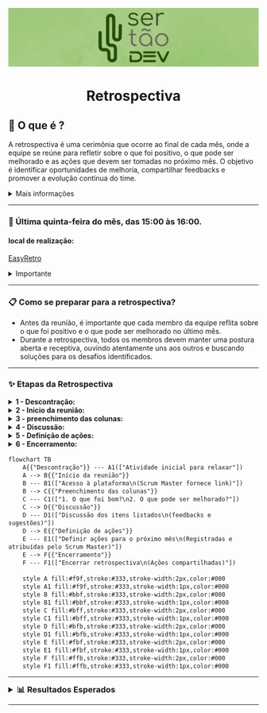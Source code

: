 ![](./img/capa-sertao-dev.jpeg)

<h1 style="text-align: center">Retrospectiva</h1>

## 🔄 O que é ?

A retrospectiva é uma cerimônia que ocorre ao final de cada mês, onde a equipe se reúne para refletir sobre o que foi positivo, o que pode ser melhorado e as ações que devem ser tomadas no próximo mês. O objetivo é identificar oportunidades de melhoria, compartilhar feedbacks e promover a evolução contínua do time.

<details>
  <summary>Mais informações</summary>

- A retrospectiva é uma prática comum em equipes ágeis e representa uma oportunidade para que todos os membros possam contribuir com ideias e sugestões para o aprimoramento do processo de desenvolvimento.
- Para saber mais sobre retrospectivas, acesse o [Guia da Retrospectiva](https://www.atlassian.com/agile/scrum/retrospectives).
</details>

---

### 📆	Última quinta-feira do mês, das 15:00 às 16:00.

#### local de realização:
[EasyRetro](https://easyretro.io/)

<details>
  <summary>Importante</summary>

- A duração da retrospectiva pode variar de acordo com a quantidade de itens a serem discutidos.
- **A participação de todos os membros da equipe é fundamental para o sucesso da retrospectiva, portanto se não puder participar, informe com antecedencia a equipe.**
</details>

---

### 📋 Como se preparar para a retrospectiva?

- Antes da reunião, é importante que cada membro da equipe reflita sobre o que foi positivo e o que pode ser melhorado no último mês.
- Durante a retrospectiva, todos os membros devem manter uma postura aberta e receptiva, ouvindo atentamente uns aos outros e buscando soluções para os desafios identificados.

---

### ✨	Etapas da Retrospectiva

<details>
  <summary style="font-size: 1.0em; font-weight: bold;">1 - Descontração:</summary>

- Iniciamos a retrospectiva com uma atividade descontraída para que todos possam relaxar e se sentir à vontade.
- A atividade pode variar entre jogos, dinâmicas ou conversas entre a equipe sobre qualquer coisa que não seja o trabalho.
</details>

<details>
  <summary style="font-size: 1.0em; font-weight: bold;">2 - Inicio da reunião:</summary>

- Após a atividade de descontração, acessamos a plataforma onde a retrospectiva será realizada.
- **O Scrum Master disponibiliza o link da plataforma no canal de comunicação da equipe.**
</details>

<details>
  <summary style="font-size: 1.0em; font-weight: bold;">3 - preenchimento das colunas:</summary>

- Na plataforma, haverá um quadro com três colunas:
<table>
    <tr>
        <th>O que foi bom?</th>
        <th>O que pode ser melhorado?</th>
        <th>Ações para o próximo mês.</th>
    </tr>
    <tr>
        <td> ... </td>
        <td> ... </td>
        <td> ... </td>
    </tr>
    <tr>
        <td> ... </td>
        <td> ... </td>
        <td> ... </td>
    </tr>
</table>

- **Cada membro da equipe preenche as colunas com suas ideias e sugestões.**
</details>

<details>
  <summary style="font-size: 1.0em; font-weight: bold;">4 - Discussão:</summary>

- Após o preenchimento das duas primeiras colunas, a equipe discute os itens listados, compartilhando feedbacks e sugestões para a melhoria contínua.
</details>

<details>
  <summary style="font-size: 1.0em; font-weight: bold;">5 - Definição de ações:</summary>

- Ao final da discussão, a equipe define as ações que devem ser tomadas no próximo mês para melhorar o processo de desenvolvimento.
- **As ações são registradas pelo Scrum Master na terceira coluna do quadro e atribuídas a um responsável.**
</details>

<details>
  <summary style="font-size: 1.0em; font-weight: bold;">6 - Encerramento:</summary>

- **A retrospectiva é encerrada e as ações definidas são compartilhadas no canal de comunicação da equipe.**
</details>

```mermaid
flowchart TB
    A{{"Descontração"}} --- A1(["Atividade inicial para relaxar"])
    A --> B{{"Início da reunião"}}
    B --- B1(["Acesso à plataforma\n(Scrum Master fornece link)"])
    B --> C{{"Preenchimento das colunas"}}
    C --- C1(["1. O que foi bom?\n2. O que pode ser melhorado?"])
    C --> D{{"Discussão"}}
    D --- D1(["Discussão dos itens listados\n(feedbacks e sugestões)"])
    D --> E{{"Definição de ações"}}
    E --- E1(["Definir ações para o próximo mês\n(Registradas e atribuídas pelo Scrum Master)"])
    E --> F{{"Encerramento"}}
    F --- F1(["Encerrar retrospectiva\n(Ações compartilhadas)"])

    style A fill:#f9f,stroke:#333,stroke-width:2px,color:#000
    style A1 fill:#f9f,stroke:#333,stroke-width:1px,color:#000
    style B fill:#bbf,stroke:#333,stroke-width:2px,color:#000
    style B1 fill:#bbf,stroke:#333,stroke-width:1px,color:#000
    style C fill:#bff,stroke:#333,stroke-width:2px,color:#000
    style C1 fill:#bff,stroke:#333,stroke-width:1px,color:#000
    style D fill:#bfb,stroke:#333,stroke-width:2px,color:#000
    style D1 fill:#bfb,stroke:#333,stroke-width:1px,color:#000
    style E fill:#fbf,stroke:#333,stroke-width:2px,color:#000
    style E1 fill:#fbf,stroke:#333,stroke-width:1px,color:#000
    style F fill:#ffb,stroke:#333,stroke-width:2px,color:#000
    style F1 fill:#ffb,stroke:#333,stroke-width:1px,color:#000
```

---

<details>
  <summary style="font-size: 1.17em; font-weight: bold;">📊 Resultados Esperados</summary>

- **Identificação de oportunidades de melhoria e ações para o próximo mês.**
- **Compartilhamento de feedbacks e sugestões para a evolução contínua do time.**
- **Promoção de um ambiente de trabalho saudável e produtivo.**
- **Engajamento e comprometimento de todos os membros da equipe com o processo de desenvolvimento.**
</details>

---
